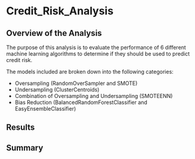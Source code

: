 # Credit_Risk_Analysis

## Overview of the Analysis

The purpose of this analysis is to evaluate the performance of 6 different machine learning algorithms to determine if they should be used to predict credit risk.

The models included are broken down into the following categories:
  * Oversampling (RandomOverSampler and SMOTE)
  * Undersampling (ClusterCentroids)
  * Combination of Oversampling and Undersampling (SMOTEENN)
  * Bias Reduction (BalancedRandomForestClassifier and EasyEnsembleClassifier)

## Results



## Summary




